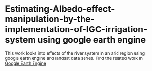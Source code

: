# Estimating-Albedo-effect-manipulation-by-the-implementation-of-IGC-irrigation-system using google earth engine
This work looks into effects of the river system in an arid region using google earth engine and landsat data series.
Find the related work in [Google Earth Engine](https://code.earthengine.google.com/?accept_repo=users/b171905/ESS_Project)
